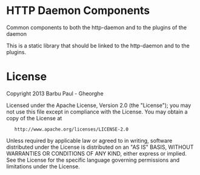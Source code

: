 HTTP Daemon Components
======================
Common components to both the http-daemon and to the plugins of the daemon

This is a static library that should be linked to the http-daemon and to the
plugins.

License
=======
Copyright 2013 Barbu Paul - Gheorghe

   Licensed under the Apache License, Version 2.0 (the "License");
   you may not use this file except in compliance with the License.
   You may obtain a copy of the License at

       http://www.apache.org/licenses/LICENSE-2.0

   Unless required by applicable law or agreed to in writing, software
   distributed under the License is distributed on an "AS IS" BASIS,
   WITHOUT WARRANTIES OR CONDITIONS OF ANY KIND, either express or implied.
   See the License for the specific language governing permissions and
   limitations under the License.
